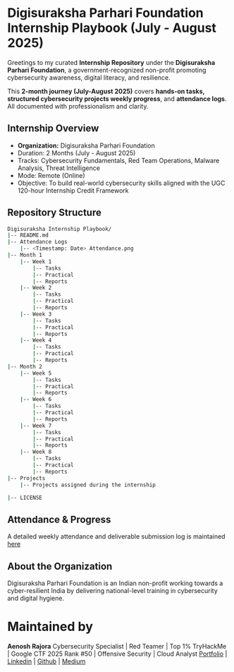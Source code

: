 # Digisuraksha Parhari Foundation Internship Playbook (July - August 2025)

Greetings to my curated **Internship Repository** under the **Digisuraksha Parhari Foundation**, a government-recognized non-profit promoting cybersecurity awareness, digital literacy, and resilience.

This **2-month journey (July-August 2025)** covers **hands-on tasks, structured cybersecurity projects weekly progress**, and **attendance logs**. All documented with professionalism and clarity.

## Internship Overview
- **Organization:** Digisuraksha Parhari Foundation
- Duration: 2 Months (July - August 2025)
- Tracks: Cybersecurity Fundamentals, Red Team Operations, Malware Analysis, Threat Intelligence
- Mode: Remote (Online)
- Objective: To build real-world cybersecurity skills aligned with the UGC 120-hour Internship Credit Framework

## Repository Structure
```bash
Digisuraksha Internship Playbook/
|-- README.md
|-- Attendance Logs
    |-- <Timestamp: Date> Attendance.png
|-- Month 1
    |-- Week 1
        |-- Tasks
        |-- Practical
        |-- Reports
    |-- Week 2
        |-- Tasks
        |-- Practical
        |-- Reports
    |-- Week 3
        |-- Tasks
        |-- Practical
        |-- Reports
    |-- Week 4
        |-- Tasks
        |-- Practical
        |-- Reports
|-- Month 2
    |-- Week 5
        |-- Tasks
        |-- Practical
        |-- Reports
    |-- Week 6
        |-- Tasks
        |-- Practical
        |-- Reports
    |-- Week 7
        |-- Tasks
        |-- Practical
        |-- Reports
    |-- Week 8
        |-- Tasks
        |-- Practical
        |-- Reports
|-- Projects
    |-- Projects assigned during the internship

|-- LICENSE    
```

## Attendance & Progress

A detailed weekly attendance and deliverable submission log is maintained [here](/Attendance/Attendance%20Logs.md)

## About the Organization

Digisuraksha Parhari Foundation is an Indian non-profit working towards a cyber-resilient India by delivering national-level training in cybersecurity and digital hygiene.

# Maintained by

**Aenosh Rajora**
Cybersecurity Specialist | Red Teamer | Top 1% TryHackMe | Google CTF 2025 Rank #50 | Offensive Security | Cloud Analyst
[Portfolio](https://rajora-aenosh.onrender.com/) | [Linkedin](https://linkedin.com/in/aenosh-rajora) | [Github](https://github.com/aenoshrajora) | [Medium](https://aenoshrajora.medium.com/)
